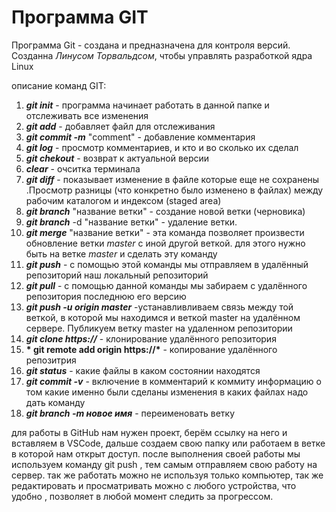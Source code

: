 # Программа GIT

Программа Git -  создана и предназначена для контроля версий. Созданна *Линусом Торвальдсом*, чтобы управлять разработкой ядра Linux

описание команд GIT:
1. __*git init*__ - программа начинает работать в данной папке и отслеживать все изменения
2. __*git add*__ - добавляет файл для отслеживания
3. __*git commit -m*__ "comment" - добавление комментария
4. _**git log**_ - просмотр комментариев, и кто и во сколько их сделал
5. _**git chekout**_ - возврат к актуальной версии
6. __*clear*__ - очситка терминала
7. __*git diff*__ - показывает изменение в файле которые еще не сохранены .Просмотр разницы (что конкретно было изменено в файлах) между рабочим каталогом и индексом (staged area)
8. __*git branch*__ "название ветки"  - создание новой ветки (черновика)
9. __*git branch*__ -d "название ветки" - удаление ветки.
10. __*git merge*__ "название ветки" - эта команда позволяет произвести обновление ветки *master* с иной другой веткой. для этого нужно быть на ветке *master* и сделать эту команду
11. __*git push*__ - с помощью этой команды мы отправляем в удалённый репозиторий наш локальный репозиторий
12. __*git pull*__ - с помощью данной команды мы забираем с удалённого репозитория последнюю его версию 
13. __*git push -u origin master*__ -устанавливливаем связь между той веткой, в которой мы находимся и веткой master на удалённом сервере. Публикуем ветку master на удаленном репозитории
14. __*git clone https://*__ - клонирование удалённого репозитория
15. __* git remote add origin https://*__ - копирование удалённого репозитрия
16. __*git status*__ - какие файлы в каком состоянии находятся
17. __*git commit -v*__ - включение в комментарий к коммиту информацию о том какие именно были сделаны изменения в каких файлах надо дать команду
18. __*git branch -m новое имя*__ - переименовать ветку

для работы в GitHub нам нужен проект, берём ссылку на него и вставляем в VSCode, дальше создаем свою папку или работаем в ветке в которой нам открыт доступ.
после выполнения своей работы мы используем команду git push , тем самым отправляем свою работу на сервер.
так же работать можно не используя только компьютер, так же редактировать и просматривать можно с любого устройства, что удобно , позволяет в любой момент следить за прогрессом.
